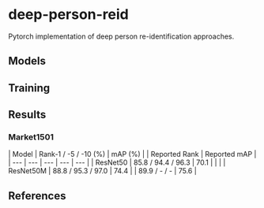 # deep-person-reid
Pytorch implementation of deep person re-identification approaches.

## Models

## Training

## Results
### Market1501

| Model | Rank-1 / -5 / -10 (%) | mAP (%) | | Reported Rank | Reported mAP |
| --- | ---  | --- | --- | --- |
| ResNet50 | 85.8 / 94.4 / 96.3 | 70.1 | |  |
| ResNet50M | 88.8 / 95.3 / 97.0 | 74.4 | | 89.9 / - / -  | 75.6 |

## References